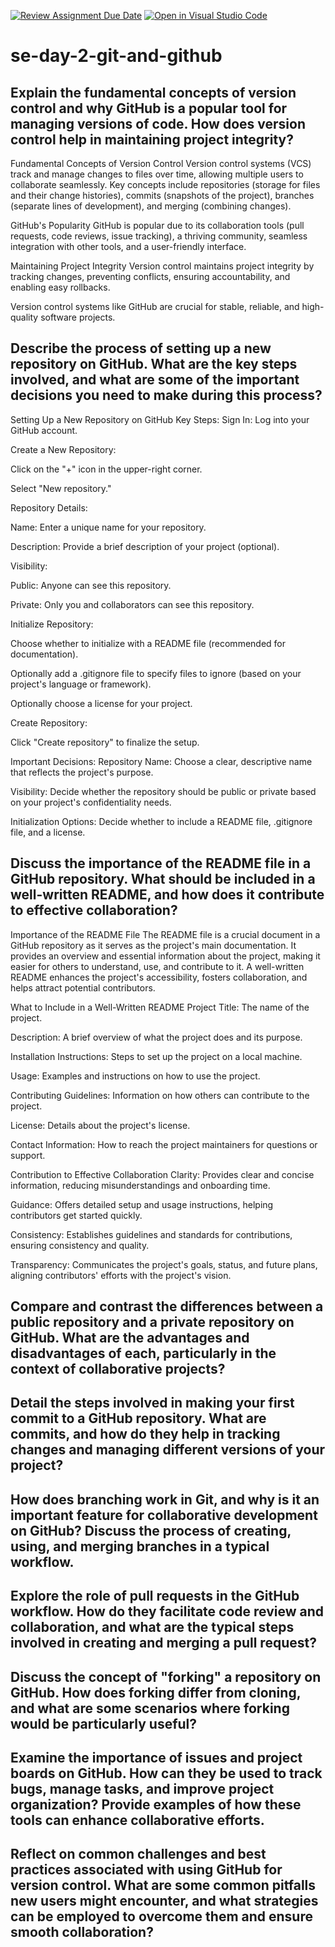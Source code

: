 [![Review Assignment Due Date](https://classroom.github.com/assets/deadline-readme-button-22041afd0340ce965d47ae6ef1cefeee28c7c493a6346c4f15d667ab976d596c.svg)](https://classroom.github.com/a/8wgCKhpZ)
[![Open in Visual Studio Code](https://classroom.github.com/assets/open-in-vscode-2e0aaae1b6195c2367325f4f02e2d04e9abb55f0b24a779b69b11b9e10269abc.svg)](https://classroom.github.com/online_ide?assignment_repo_id=18491796&assignment_repo_type=AssignmentRepo)
# se-day-2-git-and-github
## Explain the fundamental concepts of version control and why GitHub is a popular tool for managing versions of code. How does version control help in maintaining project integrity?
Fundamental Concepts of Version Control
Version control systems (VCS) track and manage changes to files over time, allowing multiple users to collaborate seamlessly. Key concepts include repositories (storage for files and their change histories), commits (snapshots of the project), branches (separate lines of development), and merging (combining changes).

GitHub's Popularity
GitHub is popular due to its collaboration tools (pull requests, code reviews, issue tracking), a thriving community, seamless integration with other tools, and a user-friendly interface.

Maintaining Project Integrity
Version control maintains project integrity by tracking changes, preventing conflicts, ensuring accountability, and enabling easy rollbacks.

Version control systems like GitHub are crucial for stable, reliable, and high-quality software projects.



## Describe the process of setting up a new repository on GitHub. What are the key steps involved, and what are some of the important decisions you need to make during this process?
Setting Up a New Repository on GitHub
Key Steps:
Sign In: Log into your GitHub account.

Create a New Repository:

Click on the "+" icon in the upper-right corner.

Select "New repository."

Repository Details:

Name: Enter a unique name for your repository.

Description: Provide a brief description of your project (optional).

Visibility:

Public: Anyone can see this repository.

Private: Only you and collaborators can see this repository.

Initialize Repository:

Choose whether to initialize with a README file (recommended for documentation).

Optionally add a .gitignore file to specify files to ignore (based on your project's language or framework).

Optionally choose a license for your project.

Create Repository:

Click "Create repository" to finalize the setup.

Important Decisions:
Repository Name: Choose a clear, descriptive name that reflects the project's purpose.

Visibility: Decide whether the repository should be public or private based on your project's confidentiality needs.

Initialization Options: Decide whether to include a README file, .gitignore file, and a license.

## Discuss the importance of the README file in a GitHub repository. What should be included in a well-written README, and how does it contribute to effective collaboration?
Importance of the README File
The README file is a crucial document in a GitHub repository as it serves as the project's main documentation. It provides an overview and essential information about the project, making it easier for others to understand, use, and contribute to it. A well-written README enhances the project's accessibility, fosters collaboration, and helps attract potential contributors.

What to Include in a Well-Written README
Project Title: The name of the project.

Description: A brief overview of what the project does and its purpose.

Installation Instructions: Steps to set up the project on a local machine.

Usage: Examples and instructions on how to use the project.

Contributing Guidelines: Information on how others can contribute to the project.

License: Details about the project's license.

Contact Information: How to reach the project maintainers for questions or support.

Contribution to Effective Collaboration
Clarity: Provides clear and concise information, reducing misunderstandings and onboarding time.

Guidance: Offers detailed setup and usage instructions, helping contributors get started quickly.

Consistency: Establishes guidelines and standards for contributions, ensuring consistency and quality.

Transparency: Communicates the project's goals, status, and future plans, aligning contributors' efforts with the project's vision.

## Compare and contrast the differences between a public repository and a private repository on GitHub. What are the advantages and disadvantages of each, particularly in the context of collaborative projects?

## Detail the steps involved in making your first commit to a GitHub repository. What are commits, and how do they help in tracking changes and managing different versions of your project?

## How does branching work in Git, and why is it an important feature for collaborative development on GitHub? Discuss the process of creating, using, and merging branches in a typical workflow.

## Explore the role of pull requests in the GitHub workflow. How do they facilitate code review and collaboration, and what are the typical steps involved in creating and merging a pull request?

## Discuss the concept of "forking" a repository on GitHub. How does forking differ from cloning, and what are some scenarios where forking would be particularly useful?

## Examine the importance of issues and project boards on GitHub. How can they be used to track bugs, manage tasks, and improve project organization? Provide examples of how these tools can enhance collaborative efforts.

## Reflect on common challenges and best practices associated with using GitHub for version control. What are some common pitfalls new users might encounter, and what strategies can be employed to overcome them and ensure smooth collaboration?
